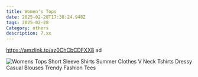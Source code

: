 ```yaml
---
title: Women's Tops
date: 2025-02-28T17:38:24.948Z
tags: 2025-02-28
Category: others
description: 7.xx
---
```

https://amzlink.to/az0ChCbCDFXX8  ad

![Womens Tops Short Sleeve Shirts Summer Clothes V Neck Tshirts Dressy Casual Blouses Trendy Fashion Tees](https://m.media-amazon.com/images/I/6151yLvrKKL._AC_SX569_.jpg)

<!--EndFragment-->